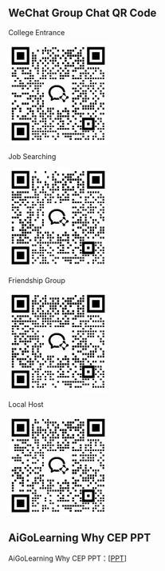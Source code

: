 
## WeChat Group Chat QR Code

College Entrance

<img style="width:200px" src="../assets/01.jpg" />

Job Searching

<img style="width:200px" src="../assets/02.jpg" />

Friendship Group

<img style="width:200px" src="../assets/03.jpg" />

Local Host

<img style="width:200px" src="../assets/04.jpg" />

## AiGoLearning Why CEP PPT

AiGoLearning Why CEP PPT：[[PPT](https://cep.aigolearning.org/AiGoLearning%20Why%20CEP.pptx)]
